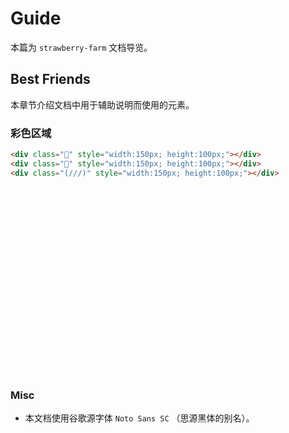 # Guide

本篇为 `strawberry-farm` 文档导览。

## Best Friends

本章节介绍文档中用于辅助说明而使用的元素。

### 彩色区域

```html
<div class="💖" style="width:150px; height:100px;"></div>
<div class="🦄" style="width:150px; height:100px;"></div>
<div class="(///)" style="width:150px; height:100px;"></div>
```

<div class="💖" style="width:150px; height:100px;"></div>
<div class="🦄" style="width:150px; height:100px;"></div>
<div class="(///)" style="width:150px; height:100px;"></div>

### Misc

- 本文档使用谷歌源字体 `Noto Sans SC` （思源黑体的别名）。
